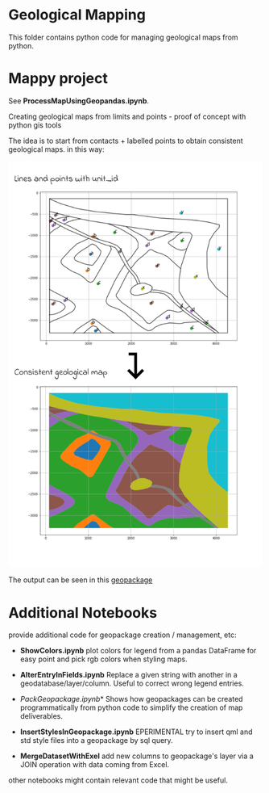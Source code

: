 # Geological Mapping

This folder contains python code for managing geological maps from python.

# Mappy project

See **ProcessMapUsingGeopandas.ipynb**.

Creating geological maps from limits and points - proof of concept with python gis tools

The idea is to start from contacts + labelled points to obtain consistent geological maps. in this way:

![woops, missing image](images/example.png)


The output can be seen in this [geopackage](notebooks/output-map-data.gpkg)

# Additional Notebooks

provide additional code for geopackage creation / management, etc:


- **ShowColors.ipynb** plot colors for legend from a pandas DataFrame for easy point and pick rgb colors when styling maps.

- **AlterEntryInFields.ipynb** Replace a given string with another in a geodatabase/layer/column. Useful to correct wrong legend entries.

- **PackGeopackage*.ipynb** Shows how geopackages can be created programmatically from python code to simplify the creation of map deliverables.

- **InsertStylesInGeopackage.ipynb** EPERIMENTAL try to insert qml and std style files into a geopackage by sql query.

- **MergeDatasetWithExel** add new columns to geopackage's layer via a JOIN operation with data coming from Excel.

other notebooks might contain relevant code that might be useful.
